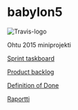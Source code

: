 # babylon5
![Travis-logo][travis-logo]

Ohtu 2015 miniprojekti

[Sprint taskboard](https://docs.google.com/spreadsheets/d/18cWL5MF4xIhXkPQfHXDExwVfrHiamchV0-Lciu_JAAE/)

[Product backlog](https://docs.google.com/document/d/1aUFKuV2L1MvJz7-6YaWcJXsTaAgJYMG33RwxBBVjsJg/)

[Definition of Done](https://docs.google.com/document/d/1ecCzpthguzvi-TicMrcka0hEXEDpH9oPxzIVhubx18o/)

[Raportti]( https://docs.google.com/document/d/1YskMAEob8LeyuBqS1c3njNOxs5i1c81Apw1n9g4ohQw/edit?usp=sharing )

[travis-logo]: https://travis-ci.org/Termanty/babylon5.svg?branch=master "Travis"
